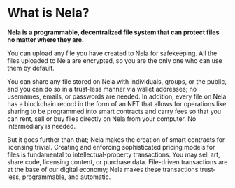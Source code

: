 # What is Nela?

**Nela is a programmable, decentralized file system that can protect files no matter where they are.**

You can upload any file you have created to Nela for safekeeping. All the files uploaded to Nela are encrypted, so you are the only one who can use them by default.

You can share any file stored on Nela with individuals, groups, or the public, and you can do so in a trust-less manner via wallet addresses; no usernames, emails, or passwords are needed. In addition, every file on Nela has a blockchain record in the form of an NFT that allows for operations like sharing to be programmed into smart contracts and carry fees so that you can rent, sell or buy files directly on Nela from your computer. No intermediary is needed.

But it goes further than that; Nela makes the creation of smart contracts for licensing trivial. Creating and enforcing sophisticated pricing models for files is fundamental to intellectual-property transactions. You may sell art, share code, licensing content, or purchase data. File-driven transactions are at the base of our digital economy; Nela makes these transactions trust-less, programmable, and automatic.
